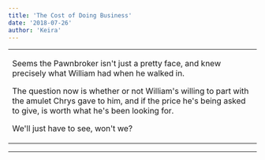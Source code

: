 ```yaml
---
title: 'The Cost of Doing Business'
date: '2018-07-26'
author: 'Keira'
---
```


<div>
<!-- Main content here -->
<table border="0" class="post"><tbody><tr><td>
   
   <div class="post_body">
       <p>Seems the Pawnbroker isn't just a pretty face, and knew precisely what William had when he walked in.</p><p>The question now is whether or not William's willing to part with the amulet Chrys gave to him, and if the price he's being asked to give, is worth what he's been looking for.</p><p>We'll just have to see, won't we?</p>
   </div>
   </td></tr>
   </tbody></table><hr><table style="width:100%; border:0;" class="comment_table"><tbody></tbody></table>
<!-- End main content -->
              </div>
